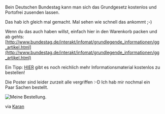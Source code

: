 <!--
.. title: Grundgesetz kostenlos bestellen
.. slug: 190-grundgesetz-kostenlos-bestellen
.. date: 2007-07-11 17:34:20
.. tags: Bundestag,Grundgesetz,kostenlos,Politik
.. description: 
.. type: text
-->

Bein Deutschen Bundestag kann man sich das Grundgesetz kostenlos und Portofrei zusenden lassen.
<!-- TEASER_END -->

Das hab ich gleich mal gemacht.
Mal sehen wie schnell das ankommt ;-)

Wenn du das auch haben willst, einfach hier in den Warenkorb packen und ab gehts:
[http://www.bundestag.de/interakt/infomat/grundlegende_informationen/gg_artikel.html](http://www.bundestag.de/interakt/infomat/grundlegende_informationen/gg_artikel.html)

Ein Tipp: [HIER](http://www.bundestag.de/interakt/infomat/index.html) gibt es noch reichlich mehr Informationsmaterial kostenlos zu bestellen!

Die Poster sind leider zurzeit alle vergriffen :-D
Ich hab mir nochmal ein Paar Sachen bestellt.

![Meine Bestellung.](/images/bundestag.jpg)

via [Karan](http://karan.twoday.net/stories/4054837/)
